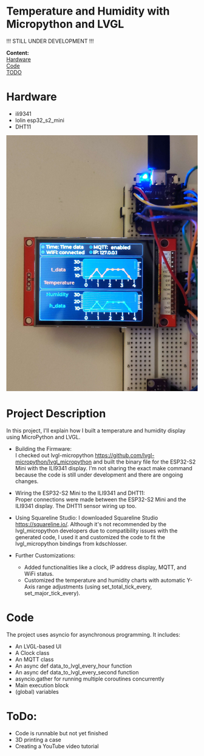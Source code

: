 # Temperature and Humidity with Micropython and LVGL
  !!! STILL UNDER DEVELOPMENT !!!  
  
**Content:**  
[Hardware](#hardware)  
[Code](#Code)  
[TODO](#todo)
  
# Hardware
- ili9341  
- lolin esp32_s2_mini  
- DHT11  
  
  
![image](ili9341+esp32_s2_mini.jpg)
  
# Project Description  
In this project, I'll explain how I built a temperature and humidity display using MicroPython and LVGL.  
  
- Building the Firmware:  
I checked out lvgl-micropython https://github.com/lvgl-micropython/lvgl_micropython and built the binary file for the ESP32-S2 Mini with the ILI9341 display. I'm not sharing the exact make command because the code is still under development and there are ongoing changes.  
  
- Wiring the ESP32-S2 Mini to the ILI9341 and DHT11:  
Proper connections were made between the ESP32-S2 Mini and the ILI9341 display. The DHT11 sensor wiring up too.  
  
- Using Squareline Studio:
I downloaded Squareline Studio https://squareline.io/. Although it's not recommended by the lvgl_micropython developers due to compatibility issues with the generated code, I used it and customized the code to fit the lvgl_micropython bindings from kdschlosser.
  
- Further Customizations:

  - Added functionalities like a clock, IP address display, MQTT, and WiFi status.   
  - Customized the temperature and humidity charts with automatic Y-Axis range adjustments (using set_total_tick_every, set_major_tick_every).
  

# Code
The project uses asyncio for asynchronous programming. It includes:

- An LVGL-based UI
- A Clock class
- An MQTT class
- An async def data_to_lvgl_every_hour function
- An async def data_to_lvgl_every_second function
- asyncio.gather for running multiple coroutines concurrently
- Main execution block
- (global) variables

# ToDo:
- Code is runnable but not yet finished
- 3D printing a case
- Creating a YouTube video tutorial